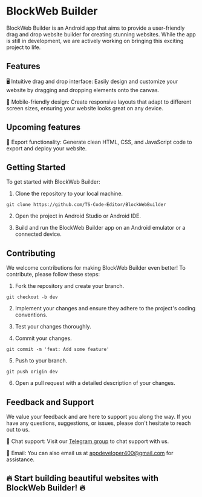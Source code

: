 # BlockWeb Builder

BlockWeb Builder is an Android app that aims to provide a user-friendly drag and drop website builder for creating stunning websites. While the app is still in development, we are actively working on bringing this exciting project to life.

## Features

🖥️ Intuitive drag and drop interface: Easily design and customize your website by dragging and dropping elements onto the canvas.

📱 Mobile-friendly design: Create responsive layouts that adapt to different screen sizes, ensuring your website looks great on any device.

## Upcoming features

🚀 Export functionality: Generate clean HTML, CSS, and JavaScript code to export and deploy your website.

## Getting Started

To get started with BlockWeb Builder:

1. Clone the repository to your local machine.

```shell
git clone https://github.com/TS-Code-Editor/BlockWebBuilder
```

2. Open the project in Android Studio or Android IDE.

3. Build and run the BlockWeb Builder app on an Android emulator or a connected device.

## Contributing

We welcome contributions for making BlockWeb Builder even better! To contribute, please follow these steps:

1. Fork the repository and create your branch.

```shell
git checkout -b dev
```

2. Implement your changes and ensure they adhere to the project's coding conventions.

3. Test your changes thoroughly.

4. Commit your changes.

```shell
git commit -m 'feat: Add some feature'
```

5. Push to your branch.

```shell
git push origin dev
```

6. Open a pull request with a detailed description of your changes.

## Feedback and Support

We value your feedback and are here to support you along the way. If you have any questions, suggestions, or issues, please don't hesitate to reach out to us.

💬 Chat support: Visit our [Telegram group](https://t.me/TSCodeEditor) to chat support with us.

📧 Email: You can also email us at appdeveloper400@gmail.com for assistance.

## 🔥 Start building beautiful websites with BlockWeb Builder! 🔥
